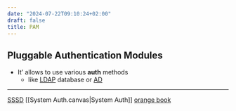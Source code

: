 ```yaml
---
date: "2024-07-22T09:10:24+02:00"
draft: false
title: PAM
---
```


## Pluggable Authentication Modules

-   It’ allows to use various **auth** methods
    -   like [LDAP](/Notes/posts/LDAP) database or [AD](/Notes/posts/AD)

------------------------------------------------------------------------

[SSSD](/Notes/posts/SSSD) \[\[System Auth.canvas\|System Auth\]\]
[orange book](/Notes/posts/orange_book)
